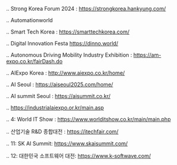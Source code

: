 .. Strong Korea Forum 2024 : https://strongkorea.hankyung.com/

.. Automationworld

.. Smart Tech Korea : https://smarttechkorea.com/

.. Digital Innovation Festa https://dinno.world/

.. Autonomous Driving Mobility Industry Exhibition : https://am-expo.co.kr/fairDash.do

.. AIExpo Korea : http://www.aiexpo.co.kr/home/



.. AI Seoul : https://aiseoul2025.com/home/

.. AI summit Seoul : https://aisummit.co.kr/

.. https://industrialaiexpo.or.kr/main.asp

.. 4: World IT Show : https://www.worlditshow.co.kr/main/main.php

.. 산업기술 R&D 종합대전 : https://itechfair.com/

.. 11: SK AI Summit: https://www.skaisummit.com/

.. 12: 대한민국 소프트웨어 대전: https://www.k-softwave.com/


